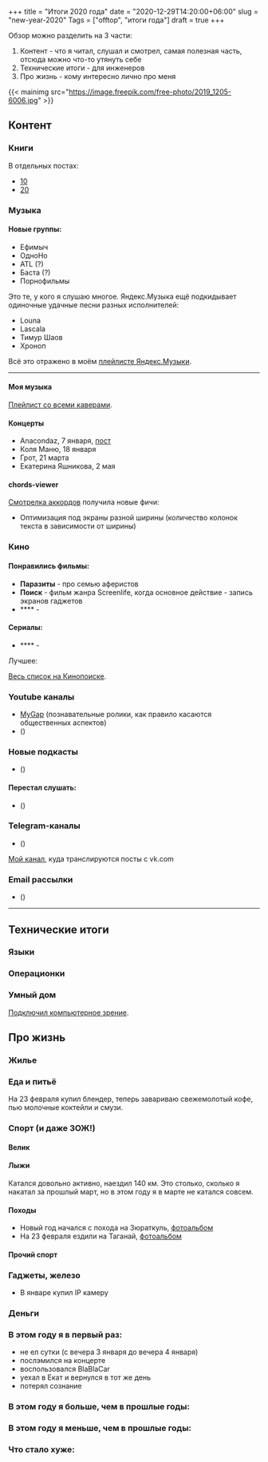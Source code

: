 ﻿+++
title = "Итоги 2020 года"
date = "2020-12-29T14:20:00+06:00"
slug = "new-year-2020"
Tags = ["offtop", "итоги года"]
draft = true
+++

Обзор можно разделить на 3 части:

1. Контент - что я читал, слушал и смотрел, самая полезная часть, отсюда можно что-то утянуть себе
2. Технические итоги - для инженеров
3. Про жизнь - кому интересно лично про меня


{{< mainimg src="https://image.freepik.com/free-photo/2019_1205-6006.jpg" >}}
<!--more-->

## Контент

### Книги
В отдельных постах:

- [10]()
- [20]()

### Музыка
#### Новые группы:
- Ефимыч
- ОдноНо
- ATL (?)
- Баста (?)
- Порнофильмы

Это те, у кого я слушаю многое. Яндекс.Музыка ещё подкидывает одиночные удачные песни разных исполнителей:

- Louna
- Lascala
- Тимур Шаов
- Хроноп

Всё это отражено в моём [плейлисте Яндекс.Музыки](https://music.yandex.ru/users/p0pstas/tracks).

---

#### Моя музыка

[Плейлист со всеми каверами](https://vk.com/audios4288271?section=playlists&z=audio_playlist4288271_1).

#### Концерты
- Anacondaz, 7 января, [пост](https://vk.com/wall4288271_2086)
- Коля Маню, 18 января
- Грот, 21 марта
- Екатерина Яшникова, 2 мая

#### chords-viewer
[Смотрелка аккордов](https://chords.popstas.ru) получила новые фичи:

- Оптимизация под экраны разной ширины (количество колонок текста в зависимости от ширины)



### Кино

#### Понравились фильмы:
- **Паразиты** - про семью аферистов
- **Поиск** - фильм жанра Screenlife, когда основное действие - запись экранов гаджетов
- **** - 

#### Сериалы:
- **** - 

Лучшее: 

[Весь список на Кинопоиске](https://www.kinopoisk.ru/user/1882024/votes/).



### Youtube каналы
- [MyGap](https://www.youtube.com/channel/UCCROBQj3rdGNc-E_aMpbV_A) (познавательные ролики, как правило касаются общественных аспектов)
- []() ()

### Новые подкасты
- []() ()

#### Перестал слушать:
- []() ()



### Telegram-каналы
- []() ()

[Мой канал](https://t.me/popstas_vk_wall), куда транслируются посты с vk.com


### Email рассылки
- []() ()


---


## Технические итоги


### Языки

### Операционки

### Умный дом
[Подключил компьютерное зрение](/blog/2020-01-16/human-detection-tensorflow-keras).

## Про жизнь

### Жилье


### Еда и питьё
На 23 февраля купил блендер, теперь завариваю свежемолотый кофе, пью молочные коктейли и смузи.

### Спорт (и даже ЗОЖ!)
#### Велик

#### Лыжи
Катался довольно активно, наездил 140 км. Это столько, сколько я накатал за прошлый март, но в этом году я в марте не катался совсем.

#### Походы
- Новый год начался с похода на Зюраткуль, [фотоальбом](https://photos.app.goo.gl/zQ3bpX64Z9gTyyzb9)
- На 23 февраля ездили на Таганай, [фотоальбом](https://photos.app.goo.gl/DXpDpbNE1hdZaAjs9)


#### Прочий спорт


### Гаджеты, железо
- В январе купил IP камеру


### Деньги


### В этом году я в первый раз:
- не ел сутки (с вечера 3 января до вечера 4 января)
- послэмился на концерте
- воспользовался BlaBlaCar
- уехал в Екат и вернулся в тот же день
- потерял сознание


### В этом году я больше, чем в прошлые годы:

### В этом году я меньше, чем в прошлые годы:

### Что стало хуже:

